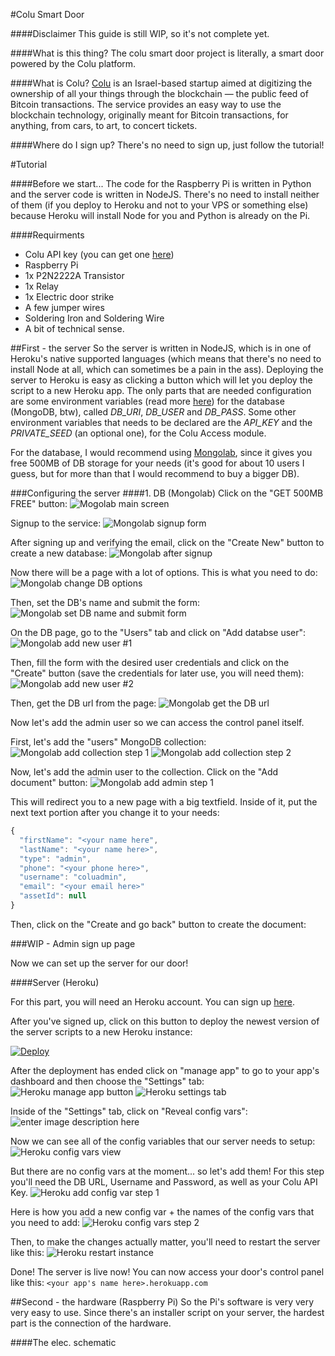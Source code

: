 #Colu Smart Door

####Disclaimer
This guide is still WIP, so it's not complete yet.

####What is this thing?
The colu smart door project is literally, a smart door powered by the Colu platform.

####What is Colu?
[Colu](http://colu.co) is an Israel-based startup aimed at digitizing the ownership of all your things through the blockchain — the public feed of Bitcoin transactions. The service provides an easy way to use the blockchain technology, originally meant for Bitcoin transactions, for anything, from cars, to art, to concert tickets.

####Where do I sign up?
There's no need to sign up, just follow the tutorial!

#Tutorial

####Before we start...
The code for the Raspberry Pi is written in Python and the server code is written in NodeJS. There's no need to install neither of them (if you deploy to Heroku and not to your VPS or something else) because Heroku will install Node for you and Python is already on the Pi.

####Requirments

 - Colu API key (you can get one [here](http://colu.co/getapikey))
 - Raspberry Pi
 - 1x P2N2222A Transistor
 - 1x Relay
 - 1x Electric door strike
 - A few jumper wires
 - Soldering Iron and Soldering Wire
 - A bit of technical sense.

##First - the server
So the server is written in NodeJS, which is in one of Heroku's native supported languages (which means that there's no need to install Node at all, which can sometimes be a pain in the ass).
Deploying the server to Heroku is easy as clicking a button which will let you deploy the script to a new Heroku app. The only parts that are needed configuration are some environment variables (read more [here](https://en.wikipedia.org/wiki/Environment_variable)) for the database (MongoDB, btw), called *DB_URI*, *DB_USER* and *DB_PASS*. Some other environment variables that needs to be declared are the *API_KEY* and the *PRIVATE_SEED* (an optional one), for the Colu Access module.

For the database, I would recommend using [Mongolab](http://mongolab.com), since it gives you free 500MB of DB storage for your needs (it's good for about 10 users I guess, but for more than that I would recommend to buy a bigger DB).

###Configuring the server
####1. DB (Mongolab)
Click on the "GET 500MB FREE" button:
![Mogolab main screen](https://www.evernote.com/shard/s471/sh/e490ae5b-3c8a-43be-873b-d12cc9ea7928/cb4486415b40b535/res/f6e7badb-5aba-4e38-8f22-e1c52b440c49/skitch.png?resizeSmall&width=832)

Signup to the service:
![Mongolab signup form](https://www.evernote.com/shard/s471/sh/6addc977-3bdb-4579-8179-f09e2f98aa7d/d428a5d31e4b1196/res/f137142d-86e0-4b4a-9a61-67591c17bcf7/skitch.png?resizeSmall&width=832)

After signing up and verifying the email, click on the "Create New" button to create a new database:
![Mongolab after signup](https://www.evernote.com/shard/s471/sh/878473c1-b02c-4673-b7fb-4640d4d58694/e3da3a4dee4c0473/res/bae69217-29dc-4f8a-aceb-465af49639ae/skitch.png?resizeSmall&width=832)

Now there will be a page with a lot of options. This is what you need to do:
![Mongolab change DB options](https://www.evernote.com/shard/s471/sh/b05a76d2-62bb-44c9-adcd-d84e15aac062/9c9f16b49b511d1e/res/b838ef77-f21d-4590-a801-37272f5a54ff/skitch.png?resizeSmall&width=832)

Then, set the DB's name and submit the form:
![Mongolab set DB name and submit form](https://www.evernote.com/shard/s471/sh/a768c7d5-925a-4d31-af29-057dda8a9192/fa91af67ecfcd6d3/res/27292620-8c26-4177-9a96-4e34497cbc61/skitch.png?resizeSmall&width=832)

On the DB page, go to the "Users" tab and click on "Add databse user":
![Mongolab add new user #1](https://www.evernote.com/shard/s471/sh/9d6011a2-b8ca-486a-add6-47e30435802a/d2fda13ab75c4156/res/c9362564-ba4c-4cc8-99cf-91dff812a672/skitch.png?resizeSmall&width=832)

Then, fill the form with the desired user credentials and click on the "Create" button (save the credentials for later use, you will need them):
![Mongolab add new user #2](https://www.evernote.com/shard/s471/sh/3e8ff840-67f3-4c39-ac89-ace9f8433e67/12ac751de8f919bc/res/eff51a5a-41da-4e37-9da0-6229a7eea8c9/skitch.png?resizeSmall&width=832)

Then, get the DB url from the page:
![Mongolab get the DB url](https://www.evernote.com/shard/s471/sh/244031b4-e491-4db6-8540-53d305bb829f/5d0cbae02b669418/res/e9fbb7b4-c033-45e4-bf9c-02fd59dbf07a/skitch.png?resizeSmall&width=832)

Now let's add the admin user so we can access the control panel itself.

First, let's add the "users" MongoDB collection: 
![Mongolab add collection step 1](https://www.evernote.com/shard/s471/sh/d7f7745f-cae8-44cc-aa8c-4de91cfd31d2/f2d8d0f2c494fbc9/res/47815c1c-e3a7-45d5-b9ad-1baf0cc6e2ac/skitch.png?resizeSmall&width=832)
![Mongolab add collection step 2](https://www.evernote.com/shard/s471/sh/ff120215-4f58-460a-b7c9-ba99deb9a668/49f62a3cffba9899/res/d51cc8df-617e-4d74-915e-d6a0fdaf76ca/skitch.png?resizeSmall&width=832)

Now, let's add the admin user to the collection. Click on the "Add document" button:
![Mongolab add admin step 1](https://www.evernote.com/shard/s471/sh/d4143037-6e95-4871-a1ed-d9d588b0a1ef/236324cea80c18c9/res/271c59bc-eae1-48ad-a495-3e388c793063/skitch.png?resizeSmall&width=832)

This will redirect you to a new page with a big textfield. Inside of it, put the next text portion after you change it to your needs:
```javascript
{
  "firstName": "<your name here",
  "lastName": "<your name here>",
  "type": "admin",
  "phone": "<your phone here>",
  "username": "coluadmin",
  "email": "<your email here>"
  "assetId": null
}
```
Then, click on the "Create and go back" button to create the document:

###WIP - Admin sign up page

Now we can set up the server for our door!

####Server (Heroku)

For this part, you will need an Heroku account. You can sign up [here](http://heroku.com).

After you've signed up, click on this button to deploy the newest version of the server scripts to a new Heroku instance:

[![Deploy](https://www.herokucdn.com/deploy/button.png)](https://heroku.com/deploy?template=https://github.com/rezozo/colu-smart-door/tree/master/)

After the deployment has ended click on "manage app" to go to your app's dashboard and then choose the "Settings" tab:
![Heroku manage app button](https://www.evernote.com/shard/s471/sh/e25bf6bd-a73e-4be8-8d9d-c08b93e5ade0/e13bee11d3523c2e/res/e43b4f7d-66d6-40f6-ad1f-6c7be9b61892/skitch.png?resizeSmall&width=832)
![Heroku settings tab](https://www.evernote.com/shard/s471/sh/f11f77fa-8da2-4a55-98ec-30fc0d673a34/96399433e6b78444/res/c6658a4a-e1b0-4c4f-81ca-760453fd9b92/skitch.png?resizeSmall&width=832)

Inside of the "Settings" tab, click on "Reveal config vars":
![enter image description here](https://www.evernote.com/shard/s471/sh/96d4b534-f106-4c00-8404-221925a51308/f0e8da21f538f57a/res/dc0f8f5c-1b18-4f90-a183-23278823e7c1/skitch.png?resizeSmall&width=832)

Now we can see all of the config variables that our server needs to setup:
![Heroku config vars view](https://www.evernote.com/shard/s471/sh/2471fa30-958d-4750-8fa3-47e89fabb638/933b25a199d477a3/res/2a1239d1-3a35-4396-b410-d12fad8c61c6/skitch.png?resizeSmall&width=832)

But there are no config vars at the moment... so let's add them! For this step you'll need the DB URL, Username and Password, as well as your Colu API Key.
![Heroku add config var step 1](https://www.evernote.com/shard/s471/sh/ea5e7d4d-5b4b-4c52-9378-fb0ed6daa5d8/455ae2ef2e760dc5/res/2c826ef1-2240-4921-bae7-9701cd683056/skitch.png?resizeSmall&width=832)

Here is how you add a new config var + the names of the config vars that you need to add:
![Heroku config vars step 2](https://www.evernote.com/shard/s471/sh/02ee60fa-6a6d-4dd7-9cb5-aa953e066c20/62c1035521a90041/res/b9763a16-9bc8-4920-8d2a-fb7d22efe699/skitch.png)

Then, to make the changes actually matter, you'll need to restart the server like this:
![Heroku restart instance](https://www.evernote.com/shard/s471/sh/16d60f30-741f-475e-94b8-968d3763eef4/385d1aee0ac6f306/res/bfaa66bb-ed8a-4d76-b30f-4751fb81eaac/skitch.png?resizeSmall&width=832)

Done! The server is live now! You can now access your door's control panel like this: `<your app's name here>.herokuapp.com`


##Second - the hardware (Raspberry Pi)
So the Pi's software is very very very easy to use. Since there's an installer script on your server, the hardest part is the connection of the hardware.

####The elec. schematic
